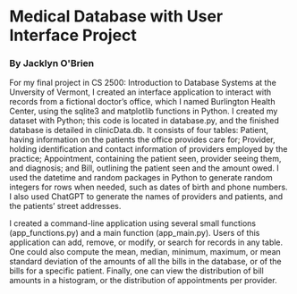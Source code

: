 # Medical Database with User Interface Project
### By Jacklyn O'Brien

For my final project in CS 2500: Introduction to Database Systems at the Unversity of Vermont, I created an interface application to interact with records from a fictional doctor’s office, which I named Burlington Health Center, using the sqlite3 and matplotlib functions in Python. I created my dataset with Python; this code is located in database.py, and the finished database is detailed in clinicData.db. It consists of four tables: Patient, having information on the patients the office provides care for; Provider, holding identification and contact information of providers employed by the practice; Appointment, containing the patient seen, provider seeing them, and diagnosis; and Bill, outlining the patient seen and the amount owed. I used the datetime and random packages in Python to generate random integers for rows when needed, such as dates of birth and phone numbers. I also used ChatGPT to generate the names of providers and patients, and the patients’ street addresses.

I created a command-line application using several small functions (app_functions.py) and a main function (app_main.py). Users of this application can add, remove, or modify, or search for records in any table. One could also compute the mean, median, minimum, maximum, or mean standard deviation of the amounts of all the bills in the database, or of the bills for a specific patient. Finally, one can view the distribution of bill amounts in a histogram, or the distribution of appointments per provider.

